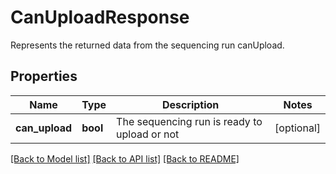 # CanUploadResponse

Represents the returned data from the sequencing run canUpload.
## Properties
Name | Type | Description | Notes
------------ | ------------- | ------------- | -------------
**can_upload** | **bool** | The sequencing run is ready to upload or not | [optional] 

[[Back to Model list]](../README.md#documentation-for-models) [[Back to API list]](../README.md#documentation-for-api-endpoints) [[Back to README]](../README.md)


